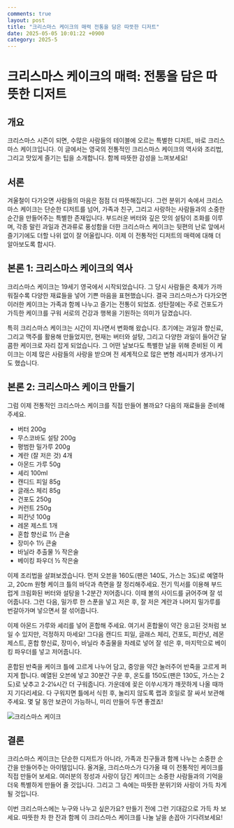 ```yaml
---
comments: true
layout: post
title: "크리스마스 케이크의 매력 전통을 담은 따뜻한 디저트"
date: 2025-05-05 10:01:22 +0900
category: 2025-5
---
```


# 크리스마스 케이크의 매력: 전통을 담은 따뜻한 디저트

## 개요
크리스마스 시즌이 되면, 수많은 사람들의 테이블에 오르는 특별한 디저트, 바로 크리스마스 케이크입니다. 이 글에서는 영국의 전통적인 크리스마스 케이크의 역사와 조리법, 그리고 맛있게 즐기는 팁을 소개합니다. 함께 따뜻한 감성을 느껴보세요!

## 서론
겨울철이 다가오면 사람들의 마음은 점점 더 따뜻해집니다. 그런 분위기 속에서 크리스마스 케이크는 단순한 디저트를 넘어, 가족과 친구, 그리고 사랑하는 사람들과의 소중한 순간을 만들어주는 특별한 존재입니다. 부드러운 버터와 깊은 맛의 설탕이 조화를 이루며, 각종 말린 과일과 견과류로 풍성함을 더한 크리스마스 케이크는 뒷편의 난로 앞에서 즐기기에도 더할 나위 없이 잘 어울립니다. 이제 이 전통적인 디저트의 매력에 대해 더 알아보도록 합시다.

## 본론 1: 크리스마스 케이크의 역사
크리스마스 케이크는 19세기 영국에서 시작되었습니다. 그 당시 사람들은 축제가 가까워질수록 다양한 재료들을 넣어 기쁜 마음을 표현했습니다. 결국 크리스마스가 다가오면 이러한 케이크는 가족과 함께 나누고 즐기는 전통이 되었죠. 성탄절에는 주로 건포도가 가득한 케이크를 구워 서로의 건강과 행복을 기원하는 의미가 담겼습니다.

특히 크리스마스 케이크는 시간이 지나면서 변화해 왔습니다. 초기에는 과일과 향신료, 그리고 맥주를 활용해 만들었지만, 현재는 버터와 설탕, 그리고 다양한 과일이 들어간 달콤한 케이크로 자리 잡게 되었습니다. 그 어떤 날보다도 특별한 날을 위해 준비된 이 케이크는 이제 많은 사람들의 사랑을 받으며 전 세계적으로 많은 변형 레시피가 생겨나기도 했습니다.

## 본론 2: 크리스마스 케이크 만들기
그럼 이제 전통적인 크리스마스 케이크를 직접 만들어 볼까요? 다음의 재료들을 준비해 주세요.

- 버터 200g
- 무스코바도 설탕 200g
- 평범한 밀가루 200g
- 계란 (잘 저은 것) 4개
- 아몬드 가루 50g
- 셰리 100ml
- 캔디드 피일 85g
- 글래스 체리 85g
- 건포도 250g
- 커런트 250g
- 피칸넛 100g
- 레몬 제스트 1개
- 혼합 향신료 1½ 큰술
- 장미수 1½ 큰술
- 바닐라 추출물 ½ 작은술
- 베이킹 파우더 ½ 작은술

이제 조리법을 살펴보겠습니다. 먼저 오븐을 160도(팬은 140도, 가스는 3도)로 예열하고, 20cm 원형 케이크 틀의 바닥과 측면을 잘 정리해주세요. 전기 믹서를 이용해 부드럽게 크림화된 버터와 설탕을 1-2분간 저어줍니다. 이때 볼의 사이드를 긁어주며 잘 섞어줍니다. 그런 다음, 밀가루 한 스푼을 넣고 저은 후, 잘 저은 계란과 나머지 밀가루를 번갈아가며 넣으면서 잘 섞어줍니다.

이제 아몬드 가루와 셰리를 넣어 혼합해 주세요. 여기서 혼합물이 약간 응고된 것처럼 보일 수 있지만, 걱정하지 마세요! 그다음 캔디드 피일, 글래스 체리, 건포도, 피칸넛, 레몬 제스트, 혼합 향신료, 장미수, 바닐라 추출물을 차례로 넣어 잘 섞은 후, 마지막으로 베이킹 파우더를 넣고 저어줍니다. 

혼합된 반죽을 케이크 틀에 고르게 나누어 담고, 중앙을 약간 눌러주어 반죽을 고르게 퍼지게 합니다. 예열된 오븐에 넣고 30분간 구운 후, 온도를 150도(팬은 130도, 가스는 2도)로 낮추고 2-2¼시간 더 구워줍니다. 가운데에 꽂은 이쑤시개가 깨끗하게 나올 때까지 기다리세요. 다 구워지면 틀에서 식힌 후, 눌리지 않도록 랩과 호일로 잘 싸서 보관해 주세요. 몇 달 동안 보관이 가능하니, 미리 만들어 두면 좋겠죠!

![크리스마스 케이크](https://www.themealdb.com/images/media/meals/ldnrm91576791881.jpg)

## 결론
크리스마스 케이크는 단순한 디저트가 아니라, 가족과 친구들과 함께 나누는 소중한 순간을 만들어주는 아이템입니다. 올겨울, 크리스마스가 다가올 때 이 전통적인 케이크를 직접 만들어 보세요. 여러분의 정성과 사랑이 담긴 케이크는 소중한 사람들과의 기억을 더욱 특별하게 만들어 줄 것입니다. 그리고 그 속에는 따뜻한 분위기와 사랑이 가득 차게 될 것입니다.

이번 크리스마스에는 누구와 나누고 싶은가요? 만들기 전에 그런 기대감으로 가득 차 보세요. 따뜻한 차 한 잔과 함께 이 크리스마스 케이크를 나눌 날을 손꼽아 기다려보세요!